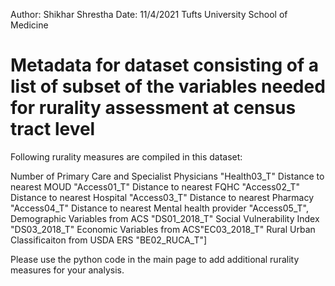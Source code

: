 Author: Shikhar Shrestha
Date: 11/4/2021
Tufts University School of Medicine

# Metadata for dataset consisting of a list of subset of the variables needed for rurality assessment at census tract level

Following rurality measures are compiled in this dataset:

Number of Primary Care and Specialist Physicians "Health03_T"
Distance to nearest MOUD "Access01_T"
Distance to nearest FQHC "Access02_T"
Distance to nearest Hospital "Access03_T"
Distance to nearest Pharmacy "Access04_T"
Distance to nearest Mental health provider "Access05_T",
Demographic Variables from ACS "DS01_2018_T"
Social Vulnerability Index "DS03_2018_T"
Economic Variables from ACS"EC03_2018_T"
Rural Urban Classificaiton from USDA ERS "BE02_RUCA_T"]

Please use the python code in the main page to add additional rurality measures for your analysis. 
